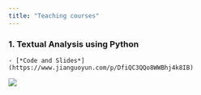 ```yaml
---
title: "Teaching courses"
---
```


### 1. Textual Analysis using Python
    - [*Code and Slides*](https://www.jianguoyun.com/p/DfiQC3QQo8WWBhj4k8IB)


![](/./teaching/text-python/00-read-file.ipynb)